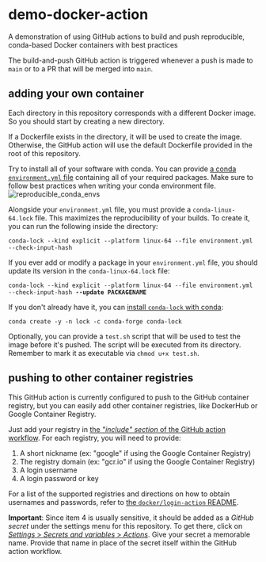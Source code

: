 # demo-docker-action
A demonstration of using GitHub actions to build and push reproducible, conda-based Docker containers with best practices

The build-and-push GitHub action is triggered whenever a push is made to `main` or to a PR that will be merged into `main`.

## adding your own container
Each directory in this repository corresponds with a different Docker image. So you should start by creating a new directory.

If a Dockerfile exists in the directory, it will be used to create the image. Otherwise, the GitHub action will use the default Dockerfile provided in the root of this repository.

Try to install all of your software with conda. You can provide [a conda `environment.yml` file](https://conda.io/projects/conda/en/latest/user-guide/tasks/manage-environments.html#create-env-file-manually) containing all of your required packages. Make sure to follow best practices when writing your conda environment file.
![reproducible_conda_envs](https://github.com/aryarm/demo-docker-action/assets/23412689/791efa84-53dd-4fca-8ea8-8c7029c0528b)

Alongside your `environment.yml` file, you must provide a `conda-linux-64.lock` file. This maximizes the reproducibility of your builds. To create it, you can run the following inside the directory:
```
conda-lock --kind explicit --platform linux-64 --file environment.yml --check-input-hash
```
If you ever add or modify a package in your `environment.yml` file, you should update its version in the `conda-linux-64.lock` file:
<pre><code>conda-lock --kind explicit --platform linux-64 --file environment.yml --check-input-hash <b>--update PACKAGENAME</b></code></pre>
If you don't already have it, you can [install `conda-lock` with conda](https://anaconda.org/conda-forge/conda-lock):
```
conda create -y -n lock -c conda-forge conda-lock
```

Optionally, you can provide a `test.sh` script that will be used to test the image before it's pushed. The script will be executed from its directory. Remember to mark it as executable via `chmod u+x test.sh`.

## pushing to other container registries
This GitHub action is currently configured to push to the GitHub container registry, but you can easily add other container registries, like DockerHub or Google Container Registry.

Just add your registry in [the *"include" section* of the GitHub action workflow](https://github.com/aryarm/demo-docker-action/blob/c0604b4/.github/workflows/docker.yml#L53-L54). For each registry, you will need to provide:
1. A short nickname (ex: "google" if using the Google Container Registry)
2. The registry domain (ex: "gcr.io" if using the Google Container Registry)
3. A login username
4. A login password or key

For a list of the supported registries and directions on how to obtain usernames and passwords, refer to [the `docker/login-action` README](https://github.com/docker/login-action?tab=readme-ov-file#about).

**Important**: Since item 4 is usually sensitive, it should be added as a _GitHub secret_ under the settings menu for this repository. To get there, click on [_Settings_ > _Secrets and variables_ > _Actions_](../../settings/secrets/actions#repository-secrets). Give your secret a memorable name. Provide that name in place of the secret itself within the GitHub action workflow.
